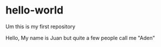 # hello-world
Um this is my first repository

Hello, My name is Juan but quite a few people call me "Aden"
